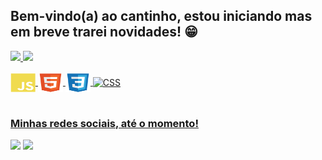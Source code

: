 ## Bem-vindo(a) ao cantinho, estou iniciando mas em breve trarei novidades! 😁

 <div>
   <a href="https://github.com/mathLheiro">
   <img height="180em" src="https://github-readme-stats.vercel.app/api?username=mathLheiro&show_icons=true&theme=tokyonight&include_all_commits=true&count_private=true"/>
   <img height="180em" src="https://github-readme-stats.vercel.app/api/top-langs/?username=mathLheiro&layout=compact&langs_count=6&theme=tokyonight"/>
</div>
    
<div style="display: inline_block"><br>
  <img align="center" alt="Js" height="30" width="40" src="https://raw.githubusercontent.com/devicons/devicon/master/icons/javascript/javascript-plain.svg">
  <img align="center" alt="HTML" height="30" width="40" src="https://raw.githubusercontent.com/devicons/devicon/master/icons/html5/html5-original.svg">
  <img align="center" alt="CSS" height="30" width="40" src="https://raw.githubusercontent.com/devicons/devicon/master/icons/css3/css3-original.svg">
  <img align="center" alt="CSS" height="30" width="40" src="https://cdn.jsdelivr.net/gh/devicons/devicon@latest/icons/csharp/csharp-original.svg">
</div>
 
<br>
 
### Minhas redes sociais, até o momento!
 
<div> 
  <a href="https://www.instagram.com/matheuscavalheiro25/" target="_blank"><img src="https://img.shields.io/badge/-Instagram-%23E4405F?style=for-the-badge&logo=instagram&logoColor=white" target="_blank"></a> 
  <a href = "mailto:sdalexandre526@gmail.com"><img src="https://img.shields.io/badge/-Gmail-%23333?style=for-the-badge&logo=gmail&logoColor=white" target="_blank"></a>
  
